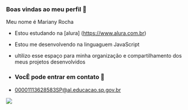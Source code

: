 ### Boas vindas ao meu perfil 💙

Meu nome é Mariany Rocha

- Estou estudando na [alura] (https://www.alura.com.br)
- Estou me desenvolvendo na linguaguem JavaScript
- ultilizo esse espaço para minha organizaçâo e compartilhamento dos meus projetos desenvolvidos

- ### VocÊ pode entrar em contato 📧

- 00001113628583SP@al.educacao.sp.gov.br


![]( https://media1.tenor.com/m/53DPTJCxAg4AAAAC/baby-run.gif )
